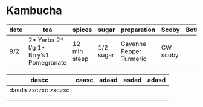 # Kambucha


| date | tea | spices | sugar | preparation | Scoby | Bottling | 
-------|-----|--------|-------|-------------|-------|----------|
|9/2|2* Yerba 2* l/g 1* Brry‘s1 Pomegranate|12 min steep|1/2 sugar |Cayenne Pepper Turmeric |CW scoby 

| dascc               | caasc | adaad | asdad | adasd |
|---------------------|-------|-------|-------|-------|
| dasda zxczxc zxczxc |       |       |       |       |
|                     |       |       |       |       |
|                     |       |       |       |       |
